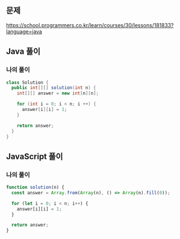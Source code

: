 ## 문제
https://school.programmers.co.kr/learn/courses/30/lessons/181833?language=java

## Java 풀이
### 나의 풀이
```java
class Solution {
  public int[][] solution(int n) {
    int[][] answer = new int[n][n];

    for (int i = 0; i < n; i ++) {
      answer[i][i] = 1;
    }

    return answer;
  }
}
```

## JavaScript 풀이
### 나의 풀이
```javascript
function solution(n) {
  const answer = Array.from(Array(n), () => Array(n).fill(0));

  for (let i = 0; i < n; i++) {
    answer[i][i] = 1;
  }

  return answer;
}
```
